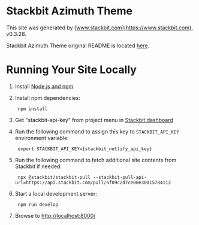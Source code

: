 # Stackbit Azimuth Theme

This site was generated by [www.stackbit.com](https://www.stackbit.com), v0.3.28.

Stackbit Azimuth Theme original README is located [here](./README.theme.md).

# Running Your Site Locally

1. Install [Node.js and npm](https://nodejs.org/en/)

1. Install npm dependencies:

        npm install

1. Get "stackbit-api-key" from project menu in [Stackbit dashboard](https://app.stackbit.com/dashboard)

1. Run the following command to assign this key to `STACKBIT_API_KEY` environment variable:

        export STACKBIT_API_KEY={stackbit_netlify_api_key}

1. Run the following command to fetch additional site contents from Stackbit if needed:

        npx @stackbit/stackbit-pull --stackbit-pull-api-url=https://api.stackbit.com/pull/5f89c2d7ce00e30015784113

1. Start a local development server:

        npm run develop

1. Browse to [http://localhost:8000/](http://localhost:8000/)

